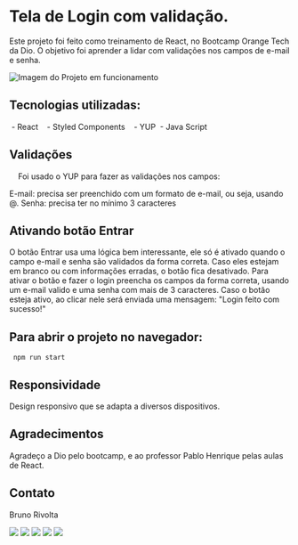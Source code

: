 # Tela de Login com validação.

Este projeto foi feito como treinamento de React, no Bootcamp Orange Tech da Dio.
O objetivo foi aprender a lidar com validações nos campos de e-mail e senha.


![Imagem do Projeto em funcionamento](https://images2.imgbox.com/5a/d1/BwKw1QFw_o.gif)  


## Tecnologias utilizadas:

 - React  
 - Styled Components  
 - YUP
 - Java Script 
   

## Validações
   
Foi usado o YUP para fazer as validações nos campos:  

E-mail: precisa ser preenchido com um formato de e-mail, ou seja, usando @.
Senha: precisa ter no mínimo 3 caracteres 

## Ativando botão Entrar

O botão Entrar usa uma lógica bem interessante, ele só é ativado quando o campo e-mail e senha são validados da forma correta.
Caso eles estejam em branco ou com informações erradas, o botão fica desativado.
Para ativar o botão e fazer o login preencha os campos da forma correta, usando um e-mail valido e uma senha com mais de 3 caracteres.
Caso o botão esteja ativo, ao clicar nele será enviada uma mensagem: "Login feito com sucesso!"

## Para abrir o projeto no navegador:

```
 npm run start
```

## Responsividade

Design responsivo que se adapta a diversos dispositivos.  
   
   
## Agradecimentos

Agradeço a Dio pelo bootcamp, e ao professor Pablo Henrique pelas aulas de React.  
   

## Contato

Bruno Rivolta    

<a  href="mailto:brrivolta@gmail.com"><img src="https://img.icons8.com/plasticine/100/null/apple-mail.png"></a>
<a  href="https://github.com/BrunoRivolta"><img src="https://img.icons8.com/plasticine/100/null/github-squared.png"></a>
<a  href="https://www.linkedin.com/in/brunorivolta/"><img src="https://img.icons8.com/plasticine/100/null/linkedin.png"></a>
<a  href="https://www.youtube.com/channel/UC6XJ3aQvFBU7gqHvebolwJQ"><img src="https://img.icons8.com/plasticine/100/null/youtube-play--v1.png"></a>
<a  href="https://devrivolta.blogspot.com/"><img src="https://images2.imgbox.com/1d/91/8Te7jWaR_o.png"></a>


